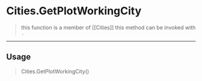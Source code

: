 # Cities.GetPlotWorkingCity
> this function is a member of [[Cities]]
> this method can be invoked with `.`
-----
## Usage
> Cities.GetPlotWorkingCity()
